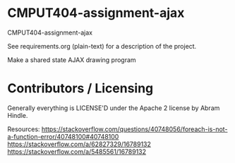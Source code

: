 CMPUT404-assignment-ajax
==============================

CMPUT404-assignment-ajax

See requirements.org (plain-text) for a description of the project.

Make a shared state AJAX drawing program

Contributors / Licensing
========================

Generally everything is LICENSE'D under the Apache 2 license by Abram Hindle.


Resources:
https://stackoverflow.com/questions/40748056/foreach-is-not-a-function-error/40748100#40748100
https://stackoverflow.com/a/62827329/16789132
https://stackoverflow.com/a/5485561/16789132
